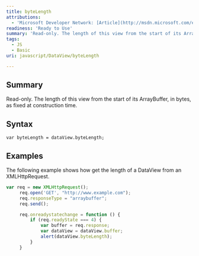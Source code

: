 ```yaml
---
title: byteLength
attributions:
  - 'Microsoft Developer Network: [Article](http://msdn.microsoft.com/en-us/library/ie/br212926(v=vs.94).aspx)'
readiness: 'Ready to Use'
summary: 'Read-only. The length of this view from the start of its ArrayBuffer, in bytes, as fixed at construction time.'
tags:
  - JS
  - Basic
uri: javascript/DataView/byteLength

---
```

## Summary

Read-only. The length of this view from the start of its ArrayBuffer, in bytes, as fixed at construction time.

## Syntax

    var byteLength = dataView.byteLength;

## Examples

The following example shows how get the length of a DataView from an XMLHttpRequest.

``` js
var req = new XMLHttpRequest();
     req.open('GET', "http://www.example.com");
     req.responseType = "arraybuffer";
     req.send();

     req.onreadystatechange = function () {
         if (req.readyState === 4) {
             var buffer = req.response;
             var dataView = dataView.buffer;
             alert(dataView.byteLength);
         }
     }
```

